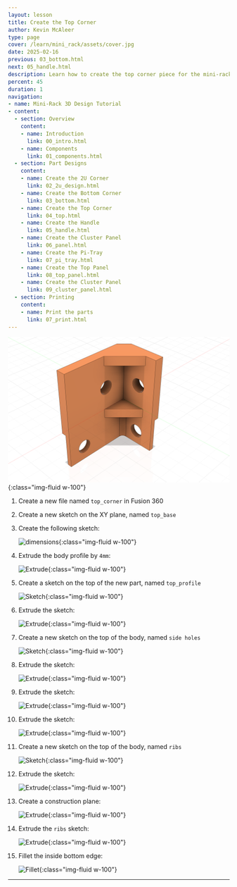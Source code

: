 ```yaml
---
layout: lesson
title: Create the Top Corner
author: Kevin McAleer
type: page
cover: /learn/mini_rack/assets/cover.jpg
date: 2025-02-16
previous: 03_bottom.html
next: 05_handle.html
description: Learn how to create the top corner piece for the mini-rack
percent: 45
duration: 1
navigation:
- name: Mini-Rack 3D Design Tutorial
- content:
  - section: Overview
    content:
    - name: Introduction
      link: 00_intro.html
    - name: Components
      link: 01_components.html
  - section: Part Designs
    content:
    - name: Create the 2U Corner
      link: 02_2u_design.html
    - name: Create the Bottom Corner
      link: 03_bottom.html
    - name: Create the Top Corner
      link: 04_top.html
    - name: Create the Handle
      link: 05_handle.html
    - name: Create the Cluster Panel
      link: 06_panel.html
    - name: Create the Pi-Tray
      link: 07_pi_tray.html
    - name: Create the Top Panel
      link: 08_top_panel.html
    - name: Create the Cluster Panel
      link: 09_cluster_panel.html
  - section: Printing
    content:
    - name: Print the parts
      link: 07_print.html
---
```



![Top Design](assets/top_design.png){:class="img-fluid w-100"}

1. Create a new file named `top_corner` in Fusion 360

1. Create a new sketch on the XY plane, named `top_base`

1. Create the following sketch:

    ![dimensions](/learn/mini_rack/assets/top_01_sketch.png){:class="img-fluid w-100"}

1. Extrude the body profile by `4mm`:

    ![Extrude](/learn/mini_rack/assets/top_02_extrude.png){:class="img-fluid w-100"}

1. Create a sketch on the top of the new part, named `top_profile`

    ![Sketch](/learn/mini_rack/assets/top_03_sketch.png){:class="img-fluid w-100"}

1. Extrude the sketch:

    ![Extrude](/learn/mini_rack/assets/top_04_extrude.png){:class="img-fluid w-100"}

1. Create a new sketch on the top of the body, named `side holes`

    ![Sketch](/learn/mini_rack/assets/top_05_sketch.png){:class="img-fluid w-100"}

1. Extrude the sketch:

    ![Extrude](/learn/mini_rack/assets/top_06_extrude.png){:class="img-fluid w-100"}

1. Extrude the sketch:

    ![Extrude](/learn/mini_rack/assets/top_07_extrude.png){:class="img-fluid w-100"}

1. Extrude the sketch:

    ![Extrude](/learn/mini_rack/assets/top_08_extrude.png){:class="img-fluid w-100"}

1. Create a new sketch on the top of the body, named `ribs`

    ![Sketch](/learn/mini_rack/assets/top_09_sketch.png){:class="img-fluid w-100"}

1. Extrude the sketch:

    ![Extrude](/learn/mini_rack/assets/top_10_extrude.png){:class="img-fluid w-100"}

1. Create a construction plane:

    ![Extrude](/learn/mini_rack/assets/top_11_plane.png){:class="img-fluid w-100"}

1. Extrude the `ribs` sketch:

    ![Extrude](/learn/mini_rack/assets/top_12_extrude.png){:class="img-fluid w-100"}

1. Fillet the inside bottom edge:

    ![Fillet](/learn/mini_rack/assets/top_13_fillet.png){:class="img-fluid w-100"}

---
